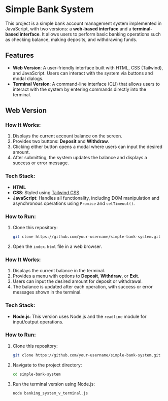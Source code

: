 # Simple Bank System

This project is a simple bank account management system implemented in JavaScript, with two versions: a **web-based interface** and a **terminal-based interface**. It allows users to perform basic banking operations such as checking balance, making deposits, and withdrawing funds.

## Features

- **Web Version**: A user-friendly interface built with HTML, CSS (Tailwind), and JavaScript. Users can interact with the system via buttons and modal dialogs.
- **Terminal Version**: A command-line interface (CLI) that allows users to interact with the system by entering commands directly into the terminal.

## Web Version

### How It Works:
1. Displays the current account balance on the screen.
2. Provides two buttons: **Deposit** and **Withdraw**.
3. Clicking either button opens a modal where users can input the desired amount.
4. After submitting, the system updates the balance and displays a success or error message.

### Tech Stack:
- **HTML**
- **CSS**: Styled using [Tailwind CSS](https://tailwindcss.com/).
- **JavaScript**: Handles all functionality, including DOM manipulation and asynchronous operations using `Promise` and `setTimeout()`.

### How to Run:
1. Clone this repository:
    ```bash
    git clone https://github.com/your-username/simple-bank-system.git
    ```
2. Open the `index.html` file in a web browser.

### How It Works:
1. Displays the current balance in the terminal.
2. Provides a menu with options to **Deposit**, **Withdraw**, or **Exit**.
3. Users can input the desired amount for deposit or withdrawal.
4. The balance is updated after each operation, with success or error messages shown in the terminal.

### Tech Stack:
- **Node.js**: This version uses Node.js and the `readline` module for input/output operations.

### How to Run:
1. Clone this repository:
    ```bash
    git clone https://github.com/your-username/simple-bank-system.git
    ```
2. Navigate to the project directory:
    ```bash
    cd simple-bank-system
    ```
3. Run the terminal version using Node.js:
    ```bash
    node banking_system_v_terminal.js
    ```
